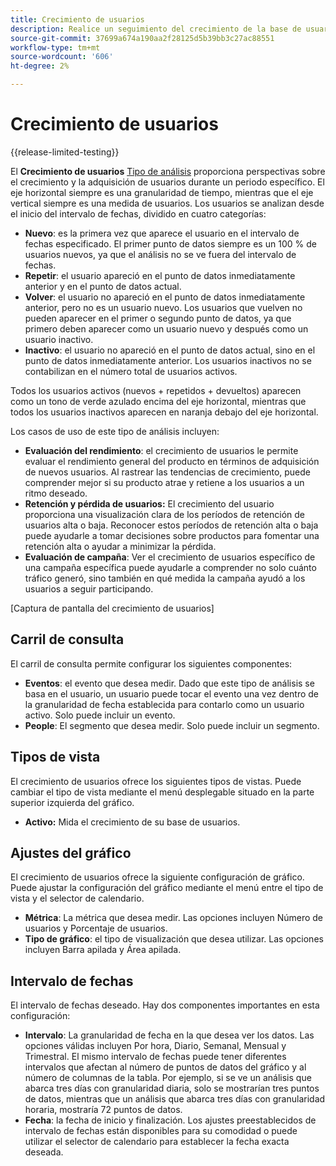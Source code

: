 ```yaml
---
title: Crecimiento de usuarios
description: Realice un seguimiento del crecimiento de la base de usuarios de su producto.
source-git-commit: 37699a674a190aa2f28125d5b39bb3c27ac88551
workflow-type: tm+mt
source-wordcount: '606'
ht-degree: 2%

---
```


# Crecimiento de usuarios

{{release-limited-testing}}

El **Crecimiento de usuarios** [Tipo de análisis](overview.md) proporciona perspectivas sobre el crecimiento y la adquisición de usuarios durante un periodo específico. El eje horizontal siempre es una granularidad de tiempo, mientras que el eje vertical siempre es una medida de usuarios. Los usuarios se analizan desde el inicio del intervalo de fechas, dividido en cuatro categorías:

* **Nuevo**: es la primera vez que aparece el usuario en el intervalo de fechas especificado. El primer punto de datos siempre es un 100 % de usuarios nuevos, ya que el análisis no se ve fuera del intervalo de fechas.
* **Repetir**: el usuario apareció en el punto de datos inmediatamente anterior y en el punto de datos actual.
* **Volver**: el usuario no apareció en el punto de datos inmediatamente anterior, pero no es un usuario nuevo. Los usuarios que vuelven no pueden aparecer en el primer o segundo punto de datos, ya que primero deben aparecer como un usuario nuevo y después como un usuario inactivo.
* **Inactivo**: el usuario no apareció en el punto de datos actual, sino en el punto de datos inmediatamente anterior. Los usuarios inactivos no se contabilizan en el número total de usuarios activos.

Todos los usuarios activos (nuevos + repetidos + devueltos) aparecen como un tono de verde azulado encima del eje horizontal, mientras que todos los usuarios inactivos aparecen en naranja debajo del eje horizontal.

Los casos de uso de este tipo de análisis incluyen:

* **Evaluación del rendimiento**: el crecimiento de usuarios le permite evaluar el rendimiento general del producto en términos de adquisición de nuevos usuarios. Al rastrear las tendencias de crecimiento, puede comprender mejor si su producto atrae y retiene a los usuarios a un ritmo deseado.
* **Retención y pérdida de usuarios:** El crecimiento del usuario proporciona una visualización clara de los períodos de retención de usuarios alta o baja. Reconocer estos períodos de retención alta o baja puede ayudarle a tomar decisiones sobre productos para fomentar una retención alta o ayudar a minimizar la pérdida.
* **Evaluación de campaña**: Ver el crecimiento de usuarios específico de una campaña específica puede ayudarle a comprender no solo cuánto tráfico generó, sino también en qué medida la campaña ayudó a los usuarios a seguir participando.

[Captura de pantalla del crecimiento de usuarios]

## Carril de consulta

El carril de consulta permite configurar los siguientes componentes:

* **Eventos**: el evento que desea medir. Dado que este tipo de análisis se basa en el usuario, un usuario puede tocar el evento una vez dentro de la granularidad de fecha establecida para contarlo como un usuario activo. Solo puede incluir un evento.
* **People**: El segmento que desea medir. Solo puede incluir un segmento.

## Tipos de vista

El crecimiento de usuarios ofrece los siguientes tipos de vistas. Puede cambiar el tipo de vista mediante el menú desplegable situado en la parte superior izquierda del gráfico.

* **Activo:** Mida el crecimiento de su base de usuarios.

## Ajustes del gráfico

El crecimiento de usuarios ofrece la siguiente configuración de gráfico. Puede ajustar la configuración del gráfico mediante el menú entre el tipo de vista y el selector de calendario.

* **Métrica**: La métrica que desea medir. Las opciones incluyen Número de usuarios y Porcentaje de usuarios.
* **Tipo de gráfico**: el tipo de visualización que desea utilizar. Las opciones incluyen Barra apilada y Área apilada.

## Intervalo de fechas

El intervalo de fechas deseado. Hay dos componentes importantes en esta configuración:

* **Intervalo**: La granularidad de fecha en la que desea ver los datos. Las opciones válidas incluyen Por hora, Diario, Semanal, Mensual y Trimestral. El mismo intervalo de fechas puede tener diferentes intervalos que afectan al número de puntos de datos del gráfico y al número de columnas de la tabla. Por ejemplo, si se ve un análisis que abarca tres días con granularidad diaria, solo se mostrarían tres puntos de datos, mientras que un análisis que abarca tres días con granularidad horaria, mostraría 72 puntos de datos.
* **Fecha**: la fecha de inicio y finalización. Los ajustes preestablecidos de intervalo de fechas están disponibles para su comodidad o puede utilizar el selector de calendario para establecer la fecha exacta deseada.
